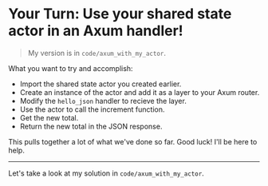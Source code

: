 # Your Turn: Use your shared state actor in an Axum handler!

> My version is in `code/axum_with_my_actor`.

What you want to try and accomplish:
* Import the shared state actor you created earlier.
* Create an instance of the actor and add it as a layer to your Axum router.
* Modify the `hello_json` handler to recieve the layer.
* Use the actor to call the increment function.
* Get the new total.
* Return the new total in the JSON response.

This pulls together a lot of what we've done so far. Good luck! I'll be here to help.

---

Let's take a look at my solution in `code/axum_with_my_actor`.